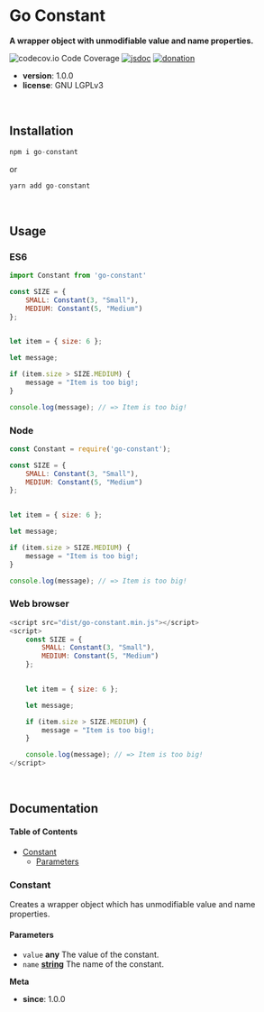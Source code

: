 # Go Constant

**A wrapper object with unmodifiable value and name properties.**

![codecov.io Code Coverage](https://img.shields.io/badge/coverage-100%25-green.svg)
[![jsdoc](https://img.shields.io/badge/docs-100%25-green.svg)](https://github.com/koyote130708/go-constant#documentation)
[![donation](https://img.shields.io/badge/donate-blue.svg)](https://www.paypal.com/donate/?business=T7Q29NNMZVW98\&no_recurring=0\&item_name=Your+support+will+help+us++continue+our+work+and+improve+the+quality+of+our+products.+Thank+you!\&currency_code=USD)

*   **version**: 1.0.0
*   **license**: GNU LGPLv3

<br />

## Installation

```javascript
npm i go-constant
```

or

```javascript
yarn add go-constant
```

<br />

## Usage

### ES6

```javascript
import Constant from 'go-constant'

const SIZE = {
	SMALL: Constant(3, "Small"),
	MEDIUM: Constant(5, "Medium")
};

 
let item = { size: 6 };

let message;

if (item.size > SIZE.MEDIUM) {
	message = "Item is too big!;
}

console.log(message); // => Item is too big!

```

### Node

```javascript
const Constant = require('go-constant');

const SIZE = {
	SMALL: Constant(3, "Small"),
	MEDIUM: Constant(5, "Medium")
};

 
let item = { size: 6 };

let message;

if (item.size > SIZE.MEDIUM) {
	message = "Item is too big!;
}

console.log(message); // => Item is too big!
```

### Web browser

```javascript
<script src="dist/go-constant.min.js"></script>
<script>
	const SIZE = {
		SMALL: Constant(3, "Small"),
		MEDIUM: Constant(5, "Medium")
	};

	 
	let item = { size: 6 };

	let message;

	if (item.size > SIZE.MEDIUM) {
		message = "Item is too big!;
	}

	console.log(message); // => Item is too big!
</script>

```

<br />

## Documentation

<!-- Generated by documentation.js. Update this documentation by updating the source code. -->

#### Table of Contents

*   [Constant](#constant)
    *   [Parameters](#parameters)

### Constant

Creates a wrapper object which has unmodifiable value and name properties.

#### Parameters

*   `value` **any** The value of the constant.
*   `name` **[string](https://developer.mozilla.org/docs/Web/JavaScript/Reference/Global_Objects/String)** The name of the constant.

**Meta**

*   **since**: 1.0.0
